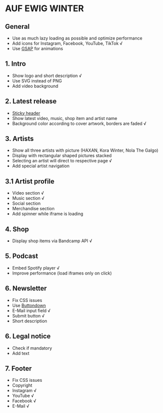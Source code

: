# AUF EWIG WINTER

## General

- Use as much lazy loading as possible and optimize performance
- Add icons for Instagram, Facebook, YouTube, TikTok √
- Use [GSAP](https://greensock.com/gsap/) for animations

## 1. Intro

- Show logo and short description √
- Use SVG instead of PNG
- Add video background

## 2. Latest release

- [Sticky header](https://www.w3schools.com/howto/howto_js_sticky_header.asp)
- Show latest video, music, shop item and artist name
- Background color according to cover artwork, borders are faded √

## 3. Artists

- Show all three artists with picture (HAXAN, Kora Winter, Nola The Galgo)
- Display with rectangular shaped pictures stacked
- Selecting an artist will direct to respective page √
- Add special artist navigation

## 3.1 Artist profile

- Video section √
- Music section √
- Social section
- Merchandise section
- Add spinner while iframe is loading

## 4. Shop

- Display shop items via Bandcamp API √

## 5. Podcast

- Embed Spotify player √
- Improve performance (load iframes only on click)

## 6. Newsletter

- Fix CSS issues
- Use [Buttondown](https://buttondown.email/)
- E-Mail input field √
- Submit button √
- Short description

## 6. Legal notice

- Check if mandatory
- Add text

## 7. Footer

- Fix CSS issues
- Copyright
- Instagram √
- YouTube √
- Facebook √
- E-Mail √

